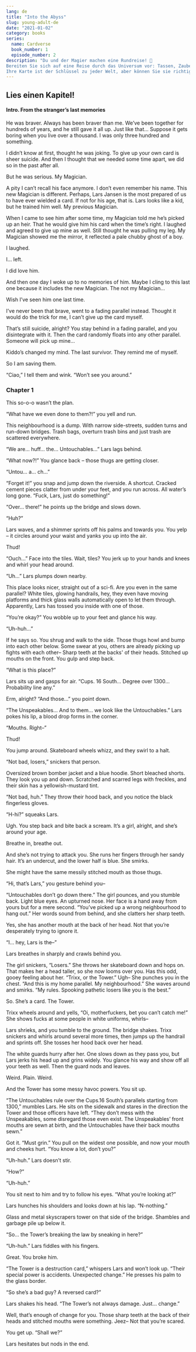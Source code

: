 ```yaml
---
lang: de
title: "Into the Abyss"
slug: young-adult-de
date: "2021-01-02"
category: books
series: 
  name: Cardverse
  book_number: 1
  episode_number: 2
description: "Du und der Magier machen eine Rundreise! 🚀
Bereiten Sie sich auf eine Reise durch das Universum vor: Tassen, Zauberstäbe, Pentacles - Menschen mit genähten Mündern und Halbkatzen. Anscheinend ist Maze auch auf dem Rücken des Schwarzen Kaisers (beängstigend!), Um dich zu holen, und die Sonne hütet die Geheimnisse ihres Zwillings.
Ihre Karte ist der Schlüssel zu jeder Welt, aber können Sie sie richtig einsetzen und reicht das aus, um zu überleben?"
---
```


## Lies einen Kapitel!

#### Intro. From the stranger’s last memories

He was braver. Always has been braver than me. We’ve been together for hundreds of years, and he still gave it all up. Just like that… Suppose it gets boring when you live over a thousand. I was only three hundred and something.

I didn’t know at first, thought he was joking. To give up your own card is sheer suicide. And then I thought that we needed some time apart, we did so in the past after all. 

But he was serious. My Magician. 

A pity I can’t recall his face anymore. I don’t even remember his name. This new Magician is different. Perhaps, Lars Jansen is the most prepared of us to have ever wielded a card. If not for his age, that is. Lars looks like a kid, but he trained him well. My previous Magician.

When I came to see him after some time, my Magician told me he’s picked up an heir. That he would give him his card when the time’s right. I laughed and agreed to give up mine as well. Still thought he was pulling my leg. My Magician showed me the mirror, it reflected a pale chubby ghost of a boy.

I laughed.

I… left.

I did love him.

And then one day I woke up to no memories of him. Maybe I cling to this last one because it includes the new Magician. The not my Magician…

Wish I’ve seen him one last time.

I’ve never been that brave, went to a fading parallel instead. Thought it would do the trick for me, I can’t give up the card myself. 

That’s still suicide, alright? You stay behind in a fading parallel, and you disintegrate with it. Then the card randomly floats into any other parallel. Someone will pick up mine…

Kiddo’s changed my mind. The last survivor. They remind me of myself.

So I am saving them.

“Ciao,” I tell them and wink. “Won’t see you around.”


### Chapter 1

This so-o-o wasn’t the plan.

“What have we even done to them?!” you yell and run. 

This neighbourhood is a dump. With narrow side-streets, sudden turns and run-down bridges. Trash bags, overturn trash bins and just trash are scattered everywhere.

“We are… huff… the… Untouchables…” Lars lags behind.

“What now?!” You glance back – those thugs are getting closer. 

“Untou… a… ch…”

“Forget it!” you snap and jump down the riverside. A shortcut. Cracked cement pieces clatter from under your feet, and you run across. All water’s long gone. “Fuck, Lars, just do something!”

“Over… there!” he points up the bridge and slows down.

“Huh?” 

Lars waves, and a shimmer sprints off his palms and towards you. You yelp – it circles around your waist and yanks you up into the air.

Thud!

“Ouch…” Face into the tiles. Wait, tiles? You jerk up to your hands and knees and whirl your head around.

“Uh…” Lars plumps down nearby. 

This place looks nicer, straight out of a sci-fi. Are you even in the same parallel? White tiles, glowing handrails, hey, they even have moving platforms and thick glass walls automatically open to let them through.
 Apparently, Lars has tossed you inside with one of those.

“You’re okay?” You wobble up to your feet and glance his way.

“Uh-huh…”

If he says so. You shrug and walk to the side. Those thugs howl and bump into each other below. Some swear at you, others are already picking up fights with each other– Sharp teeth at the backs' of their heads. Stitched up mouths on the front. You gulp and step back.

“What is this place?” 

Lars sits up and gasps for air. “Cups. 16 South… Degree over 1300… Probability line any.” 

Erm, alright? “And those…” you point down.

“The Unspeakables… And to them… we look like the Untouchables.” Lars pokes his lip, a blood drop forms in the corner. 

“Mouths. Right–”

Thud!

You jump around. Skateboard wheels whizz, and they swirl to a halt.

“Not bad, losers,” snickers that person. 

Oversized brown bomber jacket and a blue hoodie. Short bleached shorts. They look you up and down. Scratched and scarred legs with freckles, and their skin has a yellowish-mustard tint. 

“Not bad, huh.” They throw their hood back, and you notice the black fingerless gloves.

“H-hi?” squeaks Lars.

Ugh. You step back and bite back a scream. It’s a girl, alright, and she’s around your age. 

Breathe in, breathe out. 

And she’s not trying to attack you. She runs her fingers through her sandy hair. It’s an undercut, and the lower half is blue. She smirks. 

She might have the same messily stitched mouth as those thugs. 

“Hi, that’s Lars,” you gesture behind you–

“Untouchables don’t go down there.” The girl pounces, and you stumble back. Light blue eyes. An upturned nose. Her face is a hand away from yours but for a mere second. “You’ve picked up a wrong neighbourhood to hang out.” Her words sound from behind, and she clatters her sharp teeth. 

Yes, she has another mouth at the back of her head. Not that you’re desperately trying to ignore it.

“I… hey, Lars is the–”

Lars breathes in sharply and crawls behind you.

The girl snickers, “Losers.” She throws her skateboard down and hops on. That makes her a head taller, so she now looms over you. Has this odd, gooey feeling about her. “Trixx, or the Tower.” Ugh– She punches you in the chest. “And this is my home parallel. My neighbourhood.” She waves around and smirks. “My rules. Spooking pathetic losers like you is the best.”

So. She’s a card. The Tower.

Trixx wheels around and yells, “Oi, motherfuckers, bet you can’t catch me!” She shows fucks at some people in white uniforms, whirls– 

Lars shrieks, and you tumble to the ground. The bridge shakes. Trixx snickers and whirls around several more times, then jumps up the handrail and sprints off. She tosses her hood back over her head. 

The white guards hurry after her. One slows down as they pass you, but Lars jerks his head up and grins widely. You glance his way and show off all your teeth as well. Then the guard nods and leaves. 

Weird. Plain. Weird. 

And the Tower has some messy havoc powers. You sit up.

“The Untouchables rule over the Cups.16 South’s parallels starting from 1300,” mumbles Lars. He sits on the sidewalk and stares in the direction the Tower and those officers have left. “They don’t mess with the Unspeakables, some disregard those even exist. The Unspeakables’ front mouths are sewn at birth, and the Untouchables have their back mouths sewn.”

Got it. “Must grin.” You pull on the widest one possible, and now your mouth and cheeks hurt. “You know a lot, don’t you?”

“Uh-huh.” Lars doesn’t stir.

“How?”

“Uh-huh.” 

You sit next to him and try to follow his eyes. “What you’re looking at?”

Lars hunches his shoulders and looks down at his lap. “N-nothing.”

Glass and metal skyscrapers tower on that side of the bridge. Shambles and garbage pile up below it. 

“So… the Tower’s breaking the law by sneaking in here?”

“Uh-huh.” Lars fiddles with his fingers.

Great. You broke him.

“The Tower is a destruction card,” whispers Lars and won’t look up. “Their special power is accidents. Unexpected change.” He presses his palm to the glass border.

“So she’s a bad guy? A reversed card?”

Lars shakes his head. “The Tower’s not always damage. Just… change.”

Well, that’s enough of change for you. Those sharp teeth at the back of their heads and stitched mouths were something. Jeez– Not that you’re scared. 

You get up. “Shall we?”

Lars hesitates but nods in the end.
